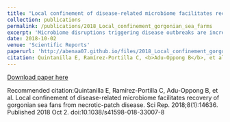 ```yaml
---
title: "Local confinement of disease-related microbiome facilitates recovery of gorgonian sea fans from necrotic-patch disease."
collection: publications
permalink: /publications/2018_Local_confinement_gorgonian_sea_farms
excerpt: 'Microbiome disruptions triggering disease outbreaks are increasingly threatening corals worldwide. In the Tropical Eastern Pacific, a necrotic-patch disease affecting gorgonian corals (sea fans, Pacifigorgia spp.) has been observed in recent years. However, the composition of the microbiome and its disease-related disruptions remain unknown in these gorgonian corals.'
date: 2018-10-02
venue: 'Scientific Reports'
paperurl: 'http://abenaa07.github.io/files/2018_Local_confinement_gorgonian_sea_farms.pdf'
citation: Quintanilla E, Ramírez-Portilla C, <b>Adu-Oppong B</b>, et al. (2018) "Local confinement of disease-related microbiome facilitates recovery of gorgonian sea fans from necrotic-patch disease." <i>Scientific Reports</i>
---
```


[Download paper here](http://abenaa07.github.io/files/2018_Local_confinement_gorgonian_sea_farms.pdf)

Recommended citation:Quintanilla E, Ramírez-Portilla C, Adu-Oppong B, et al. Local confinement of disease-related microbiome facilitates recovery of gorgonian sea fans from necrotic-patch disease. Sci Rep. 2018;8(1):14636. Published 2018 Oct 2. doi:10.1038/s41598-018-33007-8
